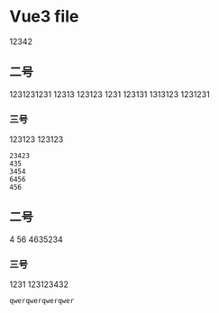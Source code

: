 

# Vue3 file
12342
## 二号
1231231231
12313
123123
1231
123131
1313123
1231231
### 三号
123123
123123
```
23423
435
3454
6456
456
```
## 二号
4
56
4635234
### 三号
1231
123123432
```
qwerqwerqwerqwer
```